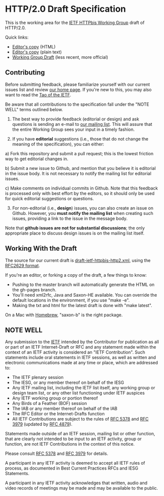 
HTTP/2.0 Draft Specification
============================

This is the working area for the [IETF HTTPbis Working
Group](http://trac.tools.ietf.org/wg/httpbis/trac/wiki) draft of HTTP/2.0.

Quick links:
* [Editor's copy](http://http2.github.com/http2-spec/) (HTML)
* [Editor's copy](http://http2.github.com/http2-spec/index.txt) (plain text)
* [Working Group Draft](http://tools.ietf.org/html/draft-ietf-httpbis-http2) (less recent, more official)


Contributing
------------

Before submitting feedback, please familiarize yourself with our current issues
list and review [our home
page](http://trac.tools.ietf.org/wg/httpbis/trac/wiki). If you're new to this,
you may also want to read the [Tao of the IETF](http://www.ietf.org/tao.html).

Be aware that all contributions to the specification fall under the "NOTE WELL"
terms outlined below.

1. The best way to provide feedback (editorial or design) and ask questions is
sending an e-mail to [our mailing
list](http://lists.w3.org/Archives/Public/ietf-http-wg/). This will assure that
the entire Working Group sees your input in a timely fashion.

2. If you have **editorial** suggestions (i.e., those that do not change the
meaning of the specification), you can either:

  a) Fork this repository and submit a pull request; this is the lowest
  friction way to get editorial changes in.
  
  b) Submit a new issue to Github, and mention that you believe it is editorial
  in the issue body. It is not necessary to notify the mailing list for
  editorial issues.
  
  c) Make comments on individual commits in Github. Note that this feedback is
  processed only with best effort by the editors, so it should only be used for
  quick editorial suggestions or questions.

3. For non-editorial (i.e., **design**) issues, you can also create an issue on
Github. However, you **must notify the mailing list** when creating such issues,
providing a link to the issue in the message body.

  Note that **github issues are not for substantial discussions**; the only
  appropriate place to discuss design issues is on the mailing list itself.


Working With the Draft
----------------------

The source for our current draft is
[draft-ietf-httpbis-http2.xml](draft-ietf-httpbis-http2.xml), using the
[RFC2629 format](http://xml.resource.org/public/rfc/html/rfc2629.html).

If you're an editor, or forking a copy of the draft, a few things to know:

* Pushing to the master branch will automatically generate the HTML on the 
  gh-pages branch.
* You'll need xml2rfc, Java and Saxon-HE available. You can override the
  default locations in the environment, if you use "make -e".
* Making the txt and html for the latest draft is done with "make latest".

On a Mac with [Homebrew](http://mxcl.github.io/homebrew/), "saxon-b" is the right package.



NOTE WELL
---------

Any submission to the [IETF](http://www.ietf.org/) intended by the Contributor
for publication as all or part of an IETF Internet-Draft or RFC and any
statement made within the context of an IETF activity is considered an "IETF
Contribution". Such statements include oral statements in IETF sessions, as
well as written and electronic communications made at any time or place, which
are addressed to:

 * The IETF plenary session
 * The IESG, or any member thereof on behalf of the IESG
 * Any IETF mailing list, including the IETF list itself, any working group 
   or design team list, or any other list functioning under IETF auspices
 * Any IETF working group or portion thereof
 * Any Birds of a Feather (BOF) session
 * The IAB or any member thereof on behalf of the IAB
 * The RFC Editor or the Internet-Drafts function
 * All IETF Contributions are subject to the rules of 
   [RFC 5378](http://tools.ietf.org/html/rfc5378) and 
   [RFC 3979](http://tools.ietf.org/html/rfc3979) 
   (updated by [RFC 4879](http://tools.ietf.org/html/rfc4879)).

Statements made outside of an IETF session, mailing list or other function,
that are clearly not intended to be input to an IETF activity, group or
function, are not IETF Contributions in the context of this notice.

Please consult [RFC 5378](http://tools.ietf.org/html/rfc5378) and [RFC 
3979](http://tools.ietf.org/html/rfc3979) for details.

A participant in any IETF activity is deemed to accept all IETF rules of
process, as documented in Best Current Practices RFCs and IESG Statements.

A participant in any IETF activity acknowledges that written, audio and video
records of meetings may be made and may be available to the public.
